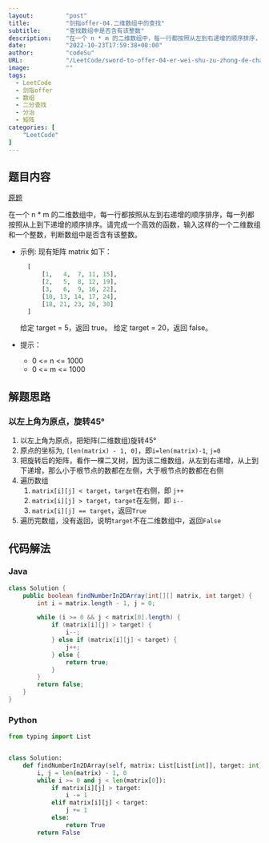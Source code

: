 ```yaml
---
layout:         "post"
title:          "剑指offer-04.二维数组中的查找"
subtitle:       "查找数组中是否含有该整数"
description:    "在一个 n * m 的二维数组中，每一行都按照从左到右递增的顺序排序，每一列都按照从上到下递增的顺序排序。请完成一个高效的函数，输入这样的一个二维数组和一个整数，判断数组中是否含有该整数"
date:           "2022-10-23T17:59:38+08:00"
author:         "codeSu"
URL:            "/LeetCode/sword-to-offer-04-er-wei-shu-zu-zhong-de-cha-zhao-lcof"
image:          ""
tags:
  - LeetCode
  - 剑指offer
  - 数组
  - 二分查找
  - 分治
  - 矩阵
categories: [
    "LeetCode"
]
---
```


## 题目内容

[原题](https://leetcode.cn/problems/er-wei-shu-zu-zhong-de-cha-zhao-lcof/)

在一个 n * m 的二维数组中，每一行都按照从左到右递增的顺序排序，每一列都按照从上到下递增的顺序排序。请完成一个高效的函数，输入这样的一个二维数组和一个整数，判断数组中是否含有该整数。

- 示例:
  现有矩阵 matrix 如下：

  ```Python
    [
        [1,   4,  7, 11, 15],
        [2,   5,  8, 12, 19],
        [3,   6,  9, 16, 22],
        [10, 13, 14, 17, 24],
        [18, 21, 23, 26, 30]
    ]
  ```

  给定 target = 5，返回 true。
  给定 target = 20，返回 false。

- 提示：
  - 0 <= n <= 1000
  - 0 <= m <= 1000

## 解题思路

### 以左上角为原点，旋转45°

1. 以左上角为原点，把矩阵(二维数组)旋转45°
2. 原点的坐标为, `[len(matrix) - 1, 0]`，即`i=len(matrix)-1`, `j=0`
3. 把旋转后的矩阵，看作一棵二叉树，因为该二维数组，从左到右递增，从上到下递增，那么小于根节点的数都在左侧，大于根节点的数都在右侧
4. 遍历数组
    1. `matrix[i][j] < target`，`target`在右侧，即 `j++`
    2. `matrix[i][j] > target`，`target`在左侧，即 `i--`
    3. `matrix[i][j] == target`，返回`True`
5. 遍历完数组，没有返回，说明`target`不在二维数组中，返回`False`

## 代码解法

### Java

```java
class Solution {
    public boolean findNumberIn2DArray(int[][] matrix, int target) {
        int i = matrix.length - 1, j = 0;

        while (i >= 0 && j < matrix[0].length) {
            if (matrix[i][j] > target) {
                i--;
            } else if (matrix[i][j] < target) {
                j++;
            } else {
                return true;
            }
        }
        return false;
    }
}
```

### Python

```python
from typing import List


class Solution:
    def findNumberIn2DArray(self, matrix: List[List[int]], target: int) -> bool:
        i, j = len(matrix) - 1, 0
        while i >= 0 and j < len(matrix[0]):
            if matrix[i][j] > target:
                i -= 1
            elif matrix[i][j] < target:
                j += 1
            else:
                return True
        return False
```
